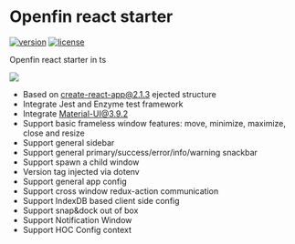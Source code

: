 # Openfin react starter
[![version][version-badge]][CHANGELOG] [![license][license-badge]][LICENSE]

Openfin react starter in ts

![](https://albertleigh.github.io/openfin-react-latest/img/screenshoot.gif)

* Based on create-react-app@2.1.3 ejected structure
* Integrate Jest and Enzyme test framework
* Integrate Material-UI@3.9.2
* Support basic frameless window features: move, minimize, maximize, close and resize
* Support general sidebar
* Support general primary/success/error/info/warning snackbar
* Support spawn a child window
* Version tag injected via dotenv
* Support general app config
* Support cross window redux-action communication
* Support IndexDB based client side config
* Support snap&dock out of box
* Support Notification Window
* Support HOC Config context

[LICENSE]: ./LICENSE.md
[CHANGELOG]: ./CHANGELOG.md

[version-badge]: https://img.shields.io/badge/version-0.35.60-blue.svg
[license-badge]: https://img.shields.io/badge/license-MIT-blue.svg